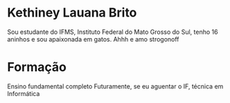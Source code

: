 # Kethiney Lauana Brito
Sou estudante do IFMS, Instituto Federal do Mato Grosso do Sul, tenho 16 aninhos e sou apaixonada em gatos. Ahhh e amo strogonoff
# Formação
Ensino fundamental completo
Futuramente, se eu aguentar o IF, técnica em Informática
